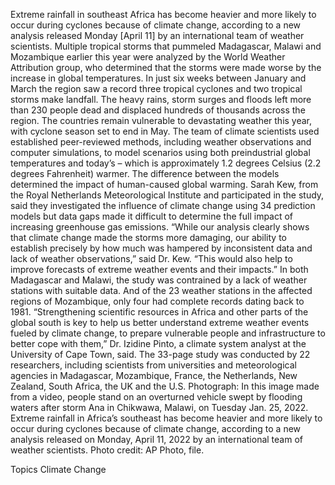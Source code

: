 Extreme rainfall in southeast Africa has become heavier and more likely to occur during cyclones because of climate change, according to a new analysis released Monday [April 11] by an international team of weather scientists.
Multiple tropical storms that pummeled Madagascar, Malawi and Mozambique earlier this year were analyzed by the World Weather Attribution group, who determined that the storms were made worse by the increase in global temperatures. In just six weeks between January and March the region saw a record three tropical cyclones and two tropical storms make landfall. The heavy rains, storm surges and floods left more than 230 people dead and displaced hundreds of thousands across the region.
The countries remain vulnerable to devastating weather this year, with cyclone season set to end in May.
The team of climate scientists used established peer-reviewed methods, including weather observations and computer simulations, to model scenarios using both preindustrial global temperatures and today’s – which is approximately 1.2 degrees Celsius (2.2 degrees Fahrenheit) warmer. The difference between the models determined the impact of human-caused global warming.
Sarah Kew, from the Royal Netherlands Meteorological Institute and participated in the study, said they investigated the influence of climate change using 34 prediction models but data gaps made it difficult to determine the full impact of increasing greenhouse gas emissions.
“While our analysis clearly shows that climate change made the storms more damaging, our ability to establish precisely by how much was hampered by inconsistent data and lack of weather observations,” said Dr. Kew. “This would also help to improve forecasts of extreme weather events and their impacts.”
In both Madagascar and Malawi, the study was contrained by a lack of weather stations with suitable data. And of the 23 weather stations in the affected regions of Mozambique, only four had complete records dating back to 1981.
“Strengthening scientific resources in Africa and other parts of the global south is key to help us better understand extreme weather events fueled by climate change, to prepare vulnerable people and infrastructure to better cope with them,” Dr. Izidine Pinto, a climate system analyst at the University of Cape Town, said.
The 33-page study was conducted by 22 researchers, including scientists from universities and meteorological agencies in Madagascar, Mozambique, France, the Netherlands, New Zealand, South Africa, the UK and the U.S.
Photograph: In this image made from a video, people stand on an overturned vehicle swept by flooding waters after storm Ana in Chikwawa, Malawi, on Tuesday Jan. 25, 2022. Extreme rainfall in Africa’s southeast has become heavier and more likely to occur during cyclones because of climate change, according to a new analysis released on Monday, April 11, 2022 by an international team of weather scientists. Photo credit: AP Photo, file.

Topics
Climate Change
